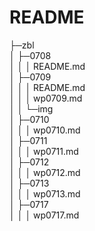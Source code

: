 # README

├─zbl  
│  ├─0708  
│  │  │  README.md  
│  ├─0709  
│  │  │  README.md  
│  │  │  wp0709.md  
│  │  └─img  
│  ├─0710  
│  │  │  wp0710.md  
│  ├─0711  
│  │  │  wp0711.md   
│  ├─0712  
│  │  │  wp0712.md   
│  ├─0713  
│  │  │  wp0713.md   
│  ├─0717  
│  │  │  wp0717.md   

